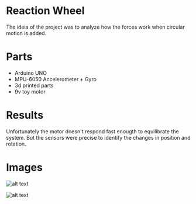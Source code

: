 # Reaction Wheel


The ideia of the project was to analyze how the forces work when circular motion is added. 


# Parts

- Arduino UNO
- MPU-6050 Accelerometer + Gyro
- 3d printed parts
- 9v toy motor

# Results

Unfortunately the motor doesn't respond fast enougth to equilibrate the system. But the sensors were precise to identify the changes in position and rotation.


# Images
![alt text](image1.jpg)

![alt text](image2.jpg)
